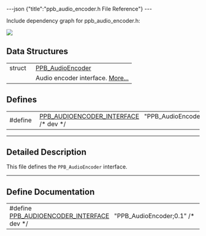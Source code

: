 ---json {"title":"ppb\_audio\_encoder.h File Reference"} ---

Include dependency graph for ppb\_audio\_encoder.h:

![](/docs/native-client/pepper_beta/c/ppb__audio__encoder_8h__incl.png)

Data Structures
---------------

<table><tbody><tr class="odd"><td style="text-align: right;">struct  </td><td><a href="/docs/native-client/pepper_beta/c/struct_p_p_b___audio_encoder__0__1/" class="el">PPB_AudioEncoder</a></td></tr><tr class="even"><td style="text-align: right;"> </td><td>Audio encoder interface. <a href="/docs/native-client/pepper_beta/c/struct_p_p_b___audio_encoder__0__1#details">More...</a><br />
</td></tr></tbody></table>

Defines
-------

<table><tbody><tr class="odd"><td style="text-align: right;">#define </td><td><a href="/docs/native-client/pepper_beta/c/ppb__audio__encoder_8h#a4c4871532f8ac42a5a98f9f0aaac27a6" class="el">PPB_AUDIOENCODER_INTERFACE</a>   "PPB_AudioEncoder;0.1" /* dev */</td></tr></tbody></table>

------------------------------------------------------------------------

<span id="details" class="anchor" style="margin: 0;"></span>

Detailed Description
--------------------

This file defines the `PPB_AudioEncoder` interface.

------------------------------------------------------------------------

Define Documentation
--------------------

<span id="a4c4871532f8ac42a5a98f9f0aaac27a6" class="anchor" style="margin: 0;"></span>

<table><tbody><tr class="odd"><td>#define <a href="/docs/native-client/pepper_beta/c/ppb__audio__encoder_8h#a4c4871532f8ac42a5a98f9f0aaac27a6" class="el">PPB_AUDIOENCODER_INTERFACE</a>   "PPB_AudioEncoder;0.1" /* dev */</td></tr></tbody></table>
